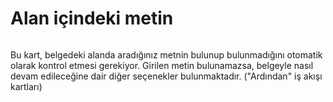 # Alan içindeki metin

<figure><img src="https://lh7-us.googleusercontent.com/aHeXrS8acJ227dxiSkrLXHtRCmETZYdJmjhYoez6FAhvHvZup10JXCXaFkdl7rXoMr0pkQe7Ig4fibhYi5azsjlg0O8cwOKwK5jmqM2vrIns03j5W6qSeUtVK1be7bCF_n64GcFV335dq0IoY8WnafQ" alt=""><figcaption></figcaption></figure>

Bu kart, belgedeki alanda aradığınız metnin bulunup bulunmadığını otomatik olarak kontrol etmesi gerekiyor. Girilen metin bulunamazsa, belgeyle nasıl devam edileceğine dair diğer seçenekler bulunmaktadır. ("Ardından" iş akışı kartları)
